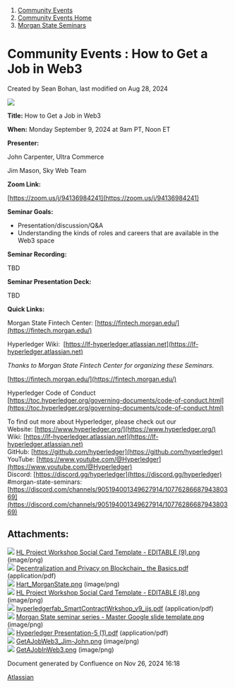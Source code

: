 1. [Community Events](index.html)
2. [Community Events Home](Community-Events-Home_21790731.html)
3. [Morgan State Seminars](Morgan-State-Seminars_21793775.html)

# Community Events : How to Get a Job in Web3

Created by Sean Bohan, last modified on Aug 28, 2024

![](attachments/21794472/21794511.png?height=250)

**Title:** How to Get a Job in Web3

**When:** Monday September 9, 2024 at 9am PT, Noon ET

**Presenter:**

John Carpenter, Ultra Commerce

Jim Mason, Sky Web Team

**Zoom Link:** 

[https://zoom.us/j/94136984241](https://zoom.us/j/94136984241)

**Seminar Goals:**

- Presentation/discussion/Q&amp;A
- Understanding the kinds of roles and careers that are available in the Web3 space

**Seminar Recording:**

TBD

**Seminar Presentation Deck:**

TBD

**Quick Links:**

Morgan State Fintech Center: [https://fintech.morgan.edu/](https://fintech.morgan.edu/)

Hyperledger Wiki:  [https://lf-hyperledger.atlassian.net](https://lf-hyperledger.atlassian.net)

*Thanks to Morgan State Fintech Center for organizing these Seminars.*

[https://fintech.morgan.edu/](https://fintech.morgan.edu/)

Hyperledger Code of Conduct  
[https://toc.hyperledger.org/governing-documents/code-of-conduct.html](https://toc.hyperledger.org/governing-documents/code-of-conduct.html)

To find out more about Hyperledger, please check out our   
Website: [https://www.hyperledger.org/](https://www.hyperledger.org/)  
Wiki: [https://lf-hyperledger.atlassian.net](https://lf-hyperledger.atlassian.net)  
GitHub: [https://github.com/hyperledger](https://github.com/hyperledger)  
YouTube: [https://www.youtube.com/@Hyperledger](https://www.youtube.com/@Hyperledger)  
Discord: [https://discord.gg/hyperledger](https://discord.gg/hyperledger)  
#morgan-state-seminars: [https://discord.com/channels/905194001349627914/1077628668794380369](https://discord.com/channels/905194001349627914/1077628668794380369)

## Attachments:

![](images/icons/bullet_blue.gif) [HL Project Workshop Social Card Template - EDITABLE (9).png](attachments/21794472/21794471.png) (image/png)  
![](images/icons/bullet_blue.gif) [Decentralization and Privacy on Blockchain_ the Basics.pdf](attachments/21794472/21794473.pdf) (application/pdf)  
![](images/icons/bullet_blue.gif) [Hart\_MorganState.png](attachments/21794472/21794474.png) (image/png)  
![](images/icons/bullet_blue.gif) [HL Project Workshop Social Card Template - EDITABLE (8).png](attachments/21794472/21794475.png) (image/png)  
![](images/icons/bullet_blue.gif) [hyperledgerfab\_SmartContractWrkshop\_v9\_jjs.pdf](attachments/21794472/21794476.pdf) (application/pdf)  
![](images/icons/bullet_blue.gif) [Morgan State seminar series - Master Google slide template.png](attachments/21794472/21794477.png) (image/png)  
![](images/icons/bullet_blue.gif) [Hyperledger Presentation-5 (1).pdf](attachments/21794472/21794478.pdf) (application/pdf)  
![](images/icons/bullet_blue.gif) [GetAJobWeb3\_Jim-John.png](attachments/21794472/21794479.png) (image/png)  
![](images/icons/bullet_blue.gif) [GetAJobInWeb3.png](attachments/21794472/21794511.png) (image/png)

Document generated by Confluence on Nov 26, 2024 16:18

[Atlassian](http://www.atlassian.com/)
